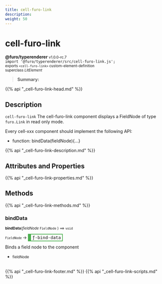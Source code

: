 ```yaml
---
title: cell-furo-link
description: 
weight: 50
---
```


# cell-furo-link
**@furo/typerenderer** <small>v1.0.0-rc.7</small>
<br>`import '@furo/typerenderer/src/cell-furo-link.js';`<small>
<br>exports `<cell-furo-link>` custom-element-definition
<br>superclass *LitElement*</small>

> **Summary:** 

{{% api "_cell-furo-link-head.md" %}}

## Description

`cell-furo-link`
The cell-furo-link component displays a FieldNode of type `furo.Link` in read only mode.

Every cell-xxx component should implement the following API:
- function: bindData(fieldNode){...}

{{% api "_cell-furo-link-description.md" %}}


## Attributes and Properties
{{% api "_cell-furo-link-properties.md" %}}




## Methods
{{% api "_cell-furo-link-methods.md" %}}


### **bindData**
<small>**bindData**(*fieldNode* `FieldNode` ) ⟹ `void`</small>

<small>`FieldNode` </small> →
<span  style="border-width:2px 2px 2px 10px; border-style: solid;border-color:  rgb(76, 175, 80);font-family:monospace; padding:2px 4px;">ƒ-bind-data</span>

Binds a field node to the component

- <small>fieldNode </small>
<br><br>




{{% api "_cell-furo-link-footer.md" %}}
{{% api "_cell-furo-link-scripts.md" %}}
